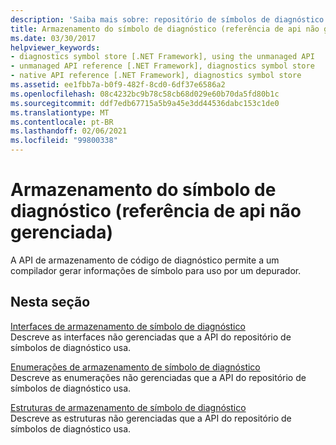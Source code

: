 ```yaml
---
description: 'Saiba mais sobre: repositório de símbolos de diagnóstico (referência de API não gerenciada)'
title: Armazenamento do símbolo de diagnóstico (referência de api não gerenciada)
ms.date: 03/30/2017
helpviewer_keywords:
- diagnostics symbol store [.NET Framework], using the unmanaged API
- unmanaged API reference [.NET Framework], diagnostics symbol store
- native API reference [.NET Framework], diagnostics symbol store
ms.assetid: ee1fbb7a-b0f9-482f-8cd0-6df37e6586a2
ms.openlocfilehash: 08c4232bc9b78c58cb68d029e60b70da5fd80b1c
ms.sourcegitcommit: ddf7edb67715a5b9a45e3dd44536dabc153c1de0
ms.translationtype: MT
ms.contentlocale: pt-BR
ms.lasthandoff: 02/06/2021
ms.locfileid: "99800338"
---
```

# <a name="diagnostics-symbol-store-unmanaged-api-reference"></a>Armazenamento do símbolo de diagnóstico (referência de api não gerenciada)

A API de armazenamento de código de diagnóstico permite a um compilador gerar informações de símbolo para uso por um depurador.  
  
## <a name="in-this-section"></a>Nesta seção  

 [Interfaces de armazenamento de símbolo de diagnóstico](diagnostics-symbol-store-interfaces.md)  
 Descreve as interfaces não gerenciadas que a API do repositório de símbolos de diagnóstico usa.  
  
 [Enumerações de armazenamento de símbolo de diagnóstico](diagnostics-symbol-store-enumerations.md)  
 Descreve as enumerações não gerenciadas que a API do repositório de símbolos de diagnóstico usa.  
  
 [Estruturas de armazenamento de símbolo de diagnóstico](diagnostics-symbol-store-structures.md)  
 Descreve as estruturas não gerenciadas que a API do repositório de símbolos de diagnóstico usa.

